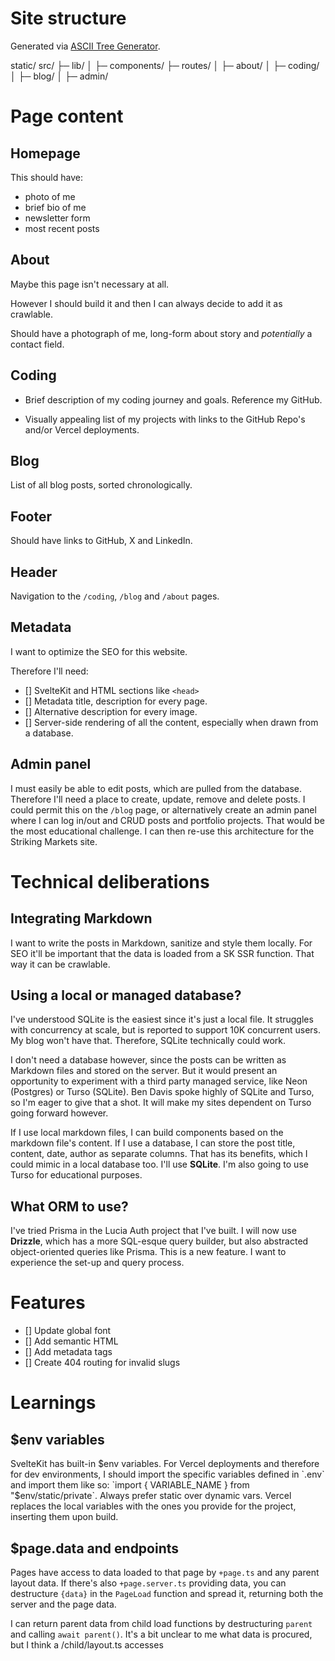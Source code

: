 # Site structure

Generated via [ASCII Tree Generator](https://ascii-tree-generator.com/).

static/
src/
├─ lib/
│ ├─ components/
├─ routes/
│ ├─ about/
│ ├─ coding/
│ ├─ blog/
│ ├─ admin/

# Page content

## Homepage

This should have:

-   photo of me
-   brief bio of me
-   newsletter form
-   most recent posts

## About

Maybe this page isn't necessary at all.

However I should build it and then I can always decide to add it as crawlable.

Should have a photograph of me, long-form about story and _potentially_ a contact field.

## Coding

-   Brief description of my coding journey and goals. Reference my GitHub.

-   Visually appealing list of my projects with links to the GitHub Repo's and/or Vercel deployments.

## Blog

List of all blog posts, sorted chronologically.

## Footer

Should have links to GitHub, X and LinkedIn.

## Header

Navigation to the `/coding`, `/blog` and `/about` pages.

## Metadata

I want to optimize the SEO for this website.

Therefore I'll need:

-   [] SvelteKit and HTML sections like `<head>`
-   [] Metadata title, description for every page.
-   [] Alternative description for every image.
-   [] Server-side rendering of all the content, especially when drawn from a database.

## Admin panel

I must easily be able to edit posts, which are pulled from the database. Therefore I'll need a place to create, update, remove and delete posts. I could permit this on the `/blog` page, or alternatively create an admin panel where I can log in/out and CRUD posts and portfolio projects. That would be the most educational challenge. I can then re-use this architecture for the Striking Markets site.

# Technical deliberations

## Integrating Markdown

I want to write the posts in Markdown, sanitize and style them locally. For SEO it'll be important that the data is loaded from a SK SSR function. That way it can be crawlable.

## Using a local or managed database?

I've understood SQLite is the easiest since it's just a local file. It struggles with concurrency at scale, but is reported to support 10K concurrent users. My blog won't have that. Therefore, SQLite technically could work.

I don't need a database however, since the posts can be written as Markdown files and stored on the server. But it would present an opportunity to experiment with a third party managed service, like Neon (Postgres) or Turso (SQLite). Ben Davis spoke highly of SQLite and Turso, so I'm eager to give that a shot. It will make my sites dependent on Turso going forward however.

If I use local markdown files, I can build components based on the markdown file's content. If I use a database, I can store the post title, content, date, author as separate columns. That has its benefits, which I could mimic in a local database too. I'll use **SQLite**. I'm also going to use Turso for educational purposes.

## What ORM to use?

I've tried Prisma in the Lucia Auth project that I've built. I will now use **Drizzle**, which has a more SQL-esque query builder, but also abstracted object-oriented queries like Prisma. This is a new feature. I want to experience the set-up and query process.

# Features

-   [] Update global font
-   [] Add semantic HTML
-   [] Add metadata tags
-   [] Create 404 routing for invalid slugs

# Learnings

## $env variables

SvelteKit has built-in $env variables. For Vercel deployments and therefore for dev environments, I should import the specific variables defined in `.env` and import them like so: `import { VARIABLE_NAME } from "$env/static/private`. Always prefer static over dynamic vars. Vercel replaces the local variables with the ones you provide for the project, inserting them upon build.

## $page.data and endpoints

Pages have access to data loaded to that page by `+page.ts` and any parent layout data. If there's also `+page.server.ts` providing data, you can destructure `{data}` in the `PageLoad` function and spread it, returning both the server and the page data.

I can return parent data from child load functions by destructuring `parent` and calling `await parent()`. It's a bit unclear to me what data is procured, but I think a /child/layout.ts accesses
